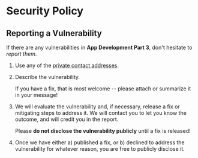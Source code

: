 # Security Policy

## Reporting a Vulnerability

If there are any vulnerabilities in **App Development Part 3**, don't hesitate to _report them_.

1. Use any of the [private contact addresses](https://github.com/developer-academy-unina/app-development-part-3#support).
2. Describe the vulnerability.

   If you have a fix, that is most welcome -- please attach or summarize it in your message!

3. We will evaluate the vulnerability and, if necessary, release a fix or mitigating steps to address it. We will contact you to let you know the outcome, and will credit you in the report.

   Please **do not disclose the vulnerability publicly** until a fix is released!

4. Once we have either a) published a fix, or b) declined to address the vulnerability for whatever reason, you are free to publicly disclose it.
